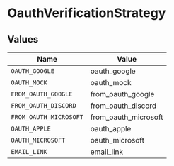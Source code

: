 # OauthVerificationStrategy


## Values

| Name                   | Value                  |
| ---------------------- | ---------------------- |
| `OAUTH_GOOGLE`         | oauth_google           |
| `OAUTH_MOCK`           | oauth_mock             |
| `FROM_OAUTH_GOOGLE`    | from_oauth_google      |
| `FROM_OAUTH_DISCORD`   | from_oauth_discord     |
| `FROM_OAUTH_MICROSOFT` | from_oauth_microsoft   |
| `OAUTH_APPLE`          | oauth_apple            |
| `OAUTH_MICROSOFT`      | oauth_microsoft        |
| `EMAIL_LINK`           | email_link             |